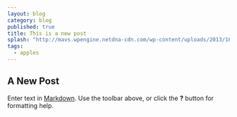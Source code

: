 ```yaml
---
layout: blog
category: blog
published: true
title: This is a new post
splash: "http://mavs.wpengine.netdna-cdn.com/wp-content/uploads/2013/10/ts_dalvsorl_final.jpg"
tags: 
  - apples
---
```


## A New Post

Enter text in [Markdown](http://daringfireball.net/projects/markdown/). Use the toolbar above, or click the **?** button for formatting help.